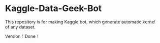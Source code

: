 # Kaggle-Data-Geek-Bot

This repository is for making Kaggle bot, which generate automatic kernel of any dataset.

Version 1 Done !